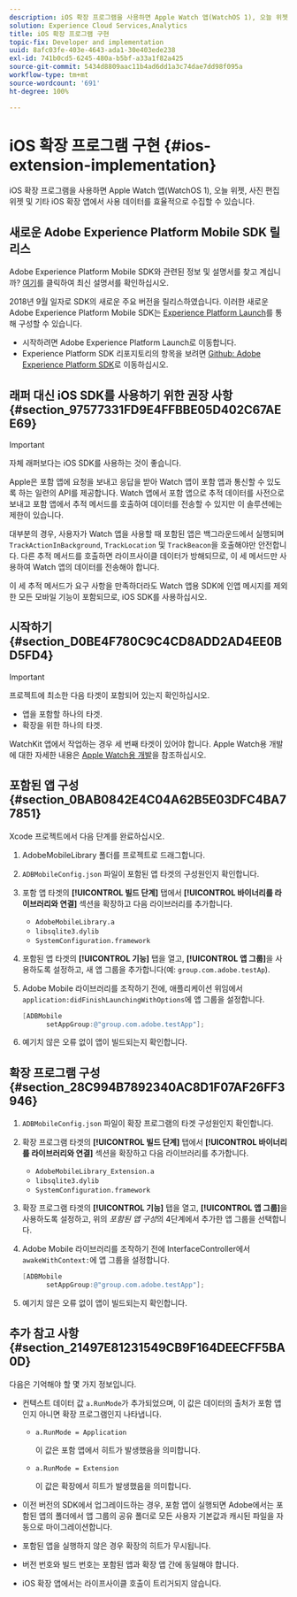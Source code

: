 ```yaml
---
description: iOS 확장 프로그램을 사용하면 Apple Watch 앱(WatchOS 1), 오늘 위젯, 사진 편집 위젯 및 기타 iOS 확장 앱에서 사용 데이터를 효율적으로 수집할 수 있습니다.
solution: Experience Cloud Services,Analytics
title: iOS 확장 프로그램 구현
topic-fix: Developer and implementation
uuid: 8afc03fe-403e-4643-ada1-30e403ede238
exl-id: 741b0cd5-6245-480a-b5bf-a33a1f82a425
source-git-commit: 5434d8809aac11b4ad6dd1a3c74dae7dd98f095a
workflow-type: tm+mt
source-wordcount: '691'
ht-degree: 100%

---
```


# iOS 확장 프로그램 구현 {#ios-extension-implementation}

iOS 확장 프로그램을 사용하면 Apple Watch 앱(WatchOS 1), 오늘 위젯, 사진 편집 위젯 및 기타 iOS 확장 앱에서 사용 데이터를 효율적으로 수집할 수 있습니다.

## 새로운 Adobe Experience Platform Mobile SDK 릴리스

Adobe Experience Platform Mobile SDK와 관련된 정보 및 설명서를 찾고 계십니까? [여기](https://aep-sdks.gitbook.io/docs/)를 클릭하여 최신 설명서를 확인하십시오.

2018년 9월 일자로 SDK의 새로운 주요 버전을 릴리스하였습니다. 이러한 새로운 Adobe Experience Platform Mobile SDK는 [Experience Platform Launch](https://www.adobe.com/kr/experience-platform/launch.html)를 통해 구성할 수 있습니다.

* 시작하려면 Adobe Experience Platform Launch로 이동합니다.
* Experience Platform SDK 리포지토리의 항목을 보려면 [Github: Adobe Experience Platform SDK](https://github.com/Adobe-Marketing-Cloud/acp-sdks)로 이동하십시오.

## 래퍼 대신 iOS SDK를 사용하기 위한 권장 사항 {#section_97577331FD9E4FFBBE05D402C67AEE69}

>[!IMPORTANT]
>
>자체 래퍼보다는 iOS SDK를 사용하는 것이 좋습니다.

Apple은 포함 앱에 요청을 보내고 응답을 받아 Watch 앱이 포함 앱과 통신할 수 있도록 하는 일련의 API를 제공합니다. Watch 앱에서 포함 앱으로 추적 데이터를 사전으로 보내고 포함 앱에서 추적 메서드를 호출하여 데이터를 전송할 수 있지만 이 솔루션에는 제한이 있습니다.

대부분의 경우, 사용자가 Watch 앱을 사용할 때 포함된 앱은 백그라운드에서 실행되며 `TrackActionInBackground`, `TrackLocation` 및 `TrackBeacon`을 호출해야만 안전합니다. 다른 추적 메서드를 호출하면 라이프사이클 데이터가 방해되므로, 이 세 메서드만 사용하여 Watch 앱의 데이터를 전송해야 합니다.

이 세 추적 메서드가 요구 사항을 만족하더라도 Watch 앱용 SDK에 인앱 메시지를 제외한 모든 모바일 기능이 포함되므로, iOS SDK를 사용하십시오.

## 시작하기 {#section_D0BE4F780C9C4CD8ADD2AD4EE0BD5FD4}

>[!IMPORTANT]
>
>프로젝트에 최소한 다음 타겟이 포함되어 있는지 확인하십시오.
>
>* 앱을 포함할 하나의 타겟.
>* 확장을 위한 하나의 타겟.
>


WatchKit 앱에서 작업하는 경우 세 번째 타겟이 있어야 합니다. Apple Watch용 개발에 대한 자세한 내용은 [Apple Watch용 개발](https://developer.apple.com/library/ios/documentation/General/Conceptual/WatchKitProgrammingGuide/index.html#//apple_ref/doc/uid/TP40014969-CH8-SW1)을 참조하십시오.

## 포함된 앱 구성 {#section_0BAB0842E4C04A62B5E03DFC4BA77851}

Xcode 프로젝트에서 다음 단계를 완료하십시오.

1. AdobeMobileLibrary 폴더를 프로젝트로 드래그합니다.
1. `ADBMobileConfig.json` 파일이 포함된 앱 타겟의 구성원인지 확인합니다.
1. 포함 앱 타겟의 **[!UICONTROL 빌드 단계]** 탭에서 **[!UICONTROL 바이너리를 라이브러리와 연결]** 섹션을 확장하고 다음 라이브러리를 추가합니다.

   * `AdobeMobileLibrary.a`
   * `libsqlite3.dylib`
   * `SystemConfiguration.framework`

1. 포함된 앱 타겟의 **[!UICONTROL 기능]** 탭을 열고, **[!UICONTROL 앱 그룹]**&#x200B;을 사용하도록 설정하고, 새 앱 그룹을 추가합니다(예: `group.com.adobe.testAp`).

1. Adobe Mobile 라이브러리를 조작하기 전에, 애플리케이션 위임에서 `application:didFinishLaunchingWithOptions`에 앱 그룹을 설정합니다.

   ```objective-c
   [ADBMobile 
         setAppGroup:@"group.com.adobe.testApp"];
   ```

1. 예기치 않은 오류 없이 앱이 빌드되는지 확인합니다.

## 확장 프로그램 구성 {#section_28C994B7892340AC8D1F07AF26FF3946}

1. `ADBMobileConfig.json` 파일이 확장 프로그램의 타겟 구성원인지 확인합니다.
1. 확장 프로그램 타겟의 **[!UICONTROL 빌드 단계]** 탭에서 **[!UICONTROL 바이너리를 라이브러리와 연결]** 섹션을 확장하고 다음 라이브러리를 추가합니다.

   * `AdobeMobileLibrary_Extension.a`
   * `libsqlite3.dylib`
   * `SystemConfiguration.framework`

1. 확장 프로그램 타겟의 **[!UICONTROL 기능]** 탭을 열고, **[!UICONTROL 앱 그룹]**&#x200B;을 사용하도록 설정하고, 위의 *포함된 앱 구성*&#x200B;의 4단계에서 추가한 앱 그룹을 선택합니다.

1. Adobe Mobile 라이브러리를 조작하기 전에 InterfaceController에서 `awakeWithContext:`에 앱 그룹을 설정합니다.

   ```objective-c
   [ADBMobile 
         setAppGroup:@"group.com.adobe.testApp"];
   ```

1. 예기치 않은 오류 없이 앱이 빌드되는지 확인합니다.

## 추가 참고 사항 {#section_21497E81231549CB9F164DEECFF5BA0D}

다음은 기억해야 할 몇 가지 정보입니다.

* 컨텍스트 데이터 값 `a.RunMode`가 추가되었으며, 이 값은 데이터의 출처가 포함 앱인지 아니면 확장 프로그램인지 나타냅니다.

   * `a.RunMode = Application`

      이 값은 포함 앱에서 히트가 발생했음을 의미합니다.
   * `a.RunMode = Extension`

      이 값은 확장에서 히트가 발생했음을 의미합니다.

* 이전 버전의 SDK에서 업그레이드하는 경우, 포함 앱이 실행되면 Adobe에서는 포함된 앱의 폴더에서 앱 그룹의 공유 폴더로 모든 사용자 기본값과 캐시된 파일을 자동으로 마이그레이션합니다.
* 포함된 앱을 실행하지 않은 경우 확장의 히트가 무시됩니다.
* 버전 번호와 빌드 번호는 포함된 앱과 확장 앱 간에 동일해야 합니다.
* iOS 확장 앱에서는 라이프사이클 호출이 트리거되지 않습니다.
